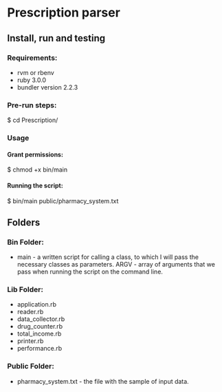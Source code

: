 # Prescription parser


## Install, run and testing

### Requirements:

- rvm or rbenv
- ruby 3.0.0
- bundler version 2.2.3

### Pre-run steps:


$ cd Prescription/


### Usage

#### Grant permissions:


$ chmod +x bin/main


#### Running the script:


$ bin/main public/pharmacy_system.txt

## Folders

### Bin Folder:

- main - a written script for calling a class, to which I will pass the necessary classes as parameters. ARGV - array of arguments that we pass when running the script on the command line.

### Lib Folder:

- application.rb
- reader.rb 
- data_collector.rb
- drug_counter.rb
- total_income.rb
- printer.rb
- performance.rb

### Public Folder:

- pharmacy_system.txt - the file with the sample of input data.
